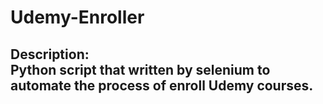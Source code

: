 # Udemy-Enroller
Description:
<br />
Python script that written by selenium to automate the process of enroll Udemy courses.
---
